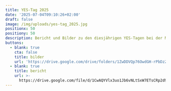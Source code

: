 ```yaml
---
title: YES-Tag 2025
date: '2025-07-04T09:10:26+02:00'
draft: false
image: /img/uploads/yes-tag_2025.jpg
positionx: 50
positiony: 50
description: Bericht und Bilder zu den diesjährigen YES-Tagen bei der MFGT in Lommis.
buttons:
  - blank: true
    cta: false
    title: bilder
    url: 'https://drive.google.com/drive/folders/1ZwDDVQp76OwdGH-rPbDzZ7GA9dqgJ2E5'
  - blank: true
    title: bericht
    url: >-
      https://drive.google.com/file/d/1CwAQYVlx3uo1Jb6vNLtSxW7ETsCRp2d9/view?usp=sharing
---
```


